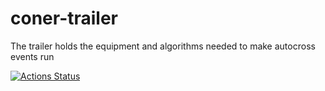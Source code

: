 # coner-trailer
The trailer holds the equipment and algorithms needed to make autocross events run

[![Actions Status](https://github.com/caeos/coner-trailer/workflows/CI/badge.svg)](https://github.com/caeos/coner-trailer/actions)

